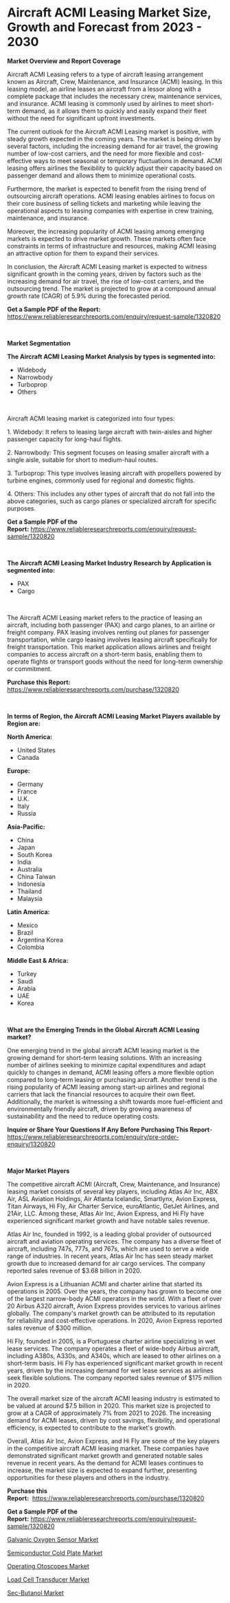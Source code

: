 <p><h1>Aircraft ACMI Leasing Market Size, Growth and Forecast from 2023 - 2030</h1></p><p><strong>Market Overview and Report Coverage</strong></p>
<p><p>Aircraft ACMI Leasing refers to a type of aircraft leasing arrangement known as Aircraft, Crew, Maintenance, and Insurance (ACMI) leasing. In this leasing model, an airline leases an aircraft from a lessor along with a complete package that includes the necessary crew, maintenance services, and insurance. ACMI leasing is commonly used by airlines to meet short-term demand, as it allows them to quickly and easily expand their fleet without the need for significant upfront investments.</p><p>The current outlook for the Aircraft ACMI Leasing market is positive, with steady growth expected in the coming years. The market is being driven by several factors, including the increasing demand for air travel, the growing number of low-cost carriers, and the need for more flexible and cost-effective ways to meet seasonal or temporary fluctuations in demand. ACMI leasing offers airlines the flexibility to quickly adjust their capacity based on passenger demand and allows them to minimize operational costs.</p><p>Furthermore, the market is expected to benefit from the rising trend of outsourcing aircraft operations. ACMI leasing enables airlines to focus on their core business of selling tickets and marketing while leaving the operational aspects to leasing companies with expertise in crew training, maintenance, and insurance.</p><p>Moreover, the increasing popularity of ACMI leasing among emerging markets is expected to drive market growth. These markets often face constraints in terms of infrastructure and resources, making ACMI leasing an attractive option for them to expand their services.</p><p>In conclusion, the Aircraft ACMI Leasing market is expected to witness significant growth in the coming years, driven by factors such as the increasing demand for air travel, the rise of low-cost carriers, and the outsourcing trend. The market is projected to grow at a compound annual growth rate (CAGR) of 5.9% during the forecasted period.</p></p>
<p><strong>Get a Sample PDF of the Report:</strong> <a href="https://www.reliableresearchreports.com/enquiry/request-sample/1320820">https://www.reliableresearchreports.com/enquiry/request-sample/1320820</a></p>
<p>&nbsp;</p>
<p><strong>Market Segmentation</strong></p>
<p><strong>The Aircraft ACMI Leasing Market Analysis by types is segmented into:</strong></p>
<p><ul><li>Widebody</li><li>Narrowbody</li><li>Turboprop</li><li>Others</li></ul></p>
<p>&nbsp;</p>
<p><p>Aircraft ACMI leasing market is categorized into four types: </p><p>1. Widebody: It refers to leasing large aircraft with twin-aisles and higher passenger capacity for long-haul flights. </p><p>2. Narrowbody: This segment focuses on leasing smaller aircraft with a single aisle, suitable for short to medium-haul routes. </p><p>3. Turboprop: This type involves leasing aircraft with propellers powered by turbine engines, commonly used for regional and domestic flights. </p><p>4. Others: This includes any other types of aircraft that do not fall into the above categories, such as cargo planes or specialized aircraft for specific purposes.</p></p>
<p><strong>Get a Sample PDF of the Report:</strong>&nbsp;<a href="https://www.reliableresearchreports.com/enquiry/request-sample/1320820">https://www.reliableresearchreports.com/enquiry/request-sample/1320820</a></p>
<p>&nbsp;</p>
<p><strong>The Aircraft ACMI Leasing Market Industry Research by Application is segmented into:</strong></p>
<p><ul><li>PAX</li><li>Cargo</li></ul></p>
<p>&nbsp;</p>
<p><p>The Aircraft ACMI Leasing market refers to the practice of leasing an aircraft, including both passenger (PAX) and cargo planes, to an airline or freight company. PAX leasing involves renting out planes for passenger transportation, while cargo leasing involves leasing aircraft specifically for freight transportation. This market application allows airlines and freight companies to access aircraft on a short-term basis, enabling them to operate flights or transport goods without the need for long-term ownership or commitment.</p></p>
<p><strong>Purchase this Report:</strong>&nbsp; <a href="https://www.reliableresearchreports.com/purchase/1320820">https://www.reliableresearchreports.com/purchase/1320820</a></p>
<p>&nbsp;</p>
<p><strong>In terms of Region, the Aircraft ACMI Leasing Market Players available by Region are:</strong></p>
<p>
    <p> <strong> North America: </strong>
        <ul>
            <li>United States</li>
            <li>Canada</li>
        </ul>
        </p> 
    <p> <strong> Europe: </strong>
        <ul>
            <li>Germany</li>
            <li>France</li>
            <li>U.K.</li>
            <li>Italy</li>
            <li>Russia</li>
        </ul>
        </p> 
    <p> <strong> Asia-Pacific: </strong>
        <ul>
            <li>China</li>
            <li>Japan</li>
            <li>South Korea</li>
            <li>India</li>
            <li>Australia</li>
            <li>China Taiwan</li>
            <li>Indonesia</li>
            <li>Thailand</li>
            <li>Malaysia</li>
        </ul>
        </p> 
    <p> <strong> Latin America: </strong>
        <ul>
            <li>Mexico</li>
            <li>Brazil</li>
            <li>Argentina Korea</li>
            <li>Colombia</li>
        </ul>
        </p> 
    <p> <strong> Middle East & Africa: </strong>
        <ul>
            <li>Turkey</li>
            <li>Saudi</li>
            <li>Arabia</li>
            <li>UAE</li>
            <li>Korea</li>
        </ul>
    </p>
    </p>
<p>&nbsp;</p>
<p><strong>What are the Emerging Trends in the Global Aircraft ACMI Leasing market?</strong></p>
<p><p>One emerging trend in the global aircraft ACMI leasing market is the growing demand for short-term leasing solutions. With an increasing number of airlines seeking to minimize capital expenditures and adapt quickly to changes in demand, ACMI leasing offers a more flexible option compared to long-term leasing or purchasing aircraft. Another trend is the rising popularity of ACMI leasing among start-up airlines and regional carriers that lack the financial resources to acquire their own fleet. Additionally, the market is witnessing a shift towards more fuel-efficient and environmentally friendly aircraft, driven by growing awareness of sustainability and the need to reduce operating costs.</p></p>
<p><strong>Inquire or Share Your Questions If Any Before Purchasing This Report</strong>- <a href="https://www.reliableresearchreports.com/enquiry/pre-order-enquiry/1320820">https://www.reliableresearchreports.com/enquiry/pre-order-enquiry/1320820</a></p>
<p>&nbsp;</p>
<p><strong>Major Market Players</strong></p>
<p><p>The competitive aircraft ACMI (Aircraft, Crew, Maintenance, and Insurance) leasing market consists of several key players, including Atlas Air Inc, ABX Air, ASL Aviation Holdings, Air Atlanta Icelandic, Smartlynx, Avion Express, Titan Airways, Hi Fly, Air Charter Service, euroAtlantic, GetJet Airlines, and 21Air, LLC. Among these, Atlas Air Inc, Avion Express, and Hi Fly have experienced significant market growth and have notable sales revenue.</p><p>Atlas Air Inc, founded in 1992, is a leading global provider of outsourced aircraft and aviation operating services. The company has a diverse fleet of aircraft, including 747s, 777s, and 767s, which are used to serve a wide range of industries. In recent years, Atlas Air Inc has seen steady market growth due to increased demand for air cargo services. The company reported sales revenue of $3.68 billion in 2020.</p><p>Avion Express is a Lithuanian ACMI and charter airline that started its operations in 2005. Over the years, the company has grown to become one of the largest narrow-body ACMI operators in the world. With a fleet of over 20 Airbus A320 aircraft, Avion Express provides services to various airlines globally. The company's market growth can be attributed to its reputation for reliability and cost-effective operations. In 2020, Avion Express reported sales revenue of $300 million.</p><p>Hi Fly, founded in 2005, is a Portuguese charter airline specializing in wet lease services. The company operates a fleet of wide-body Airbus aircraft, including A380s, A330s, and A340s, which are leased to other airlines on a short-term basis. Hi Fly has experienced significant market growth in recent years, driven by the increasing demand for wet lease services as airlines seek flexible solutions. The company reported sales revenue of $175 million in 2020.</p><p>The overall market size of the aircraft ACMI leasing industry is estimated to be valued at around $7.5 billion in 2020. This market size is projected to grow at a CAGR of approximately 7% from 2021 to 2026. The increasing demand for ACMI leases, driven by cost savings, flexibility, and operational efficiency, is expected to contribute to the market's growth.</p><p>Overall, Atlas Air Inc, Avion Express, and Hi Fly are some of the key players in the competitive aircraft ACMI leasing market. These companies have demonstrated significant market growth and generated notable sales revenue in recent years. As the demand for ACMI leases continues to increase, the market size is expected to expand further, presenting opportunities for these players and others in the industry.</p></p>
<p><strong>Purchase this Report:</strong>&nbsp;&nbsp;<a href="https://www.reliableresearchreports.com/purchase/1320820">https://www.reliableresearchreports.com/purchase/1320820</a></p>
<p></p>
<p><strong>Get a Sample PDF of the Report:</strong>&nbsp;<a href="https://www.reliableresearchreports.com/enquiry/request-sample/1320820">https://www.reliableresearchreports.com/enquiry/request-sample/1320820</a></p>
<p><p><a href="https://www.linkedin.com/pulse/galvanic-oxygen-sensor-market-challenges-opportunities-vtnwe/">Galvanic Oxygen Sensor Market</a></p><p><a href="https://github.com/Chiragrp22/Market-Research-Report-List-1/blob/main/semiconductor-cold-plate-market.md">Semiconductor Cold Plate Market</a></p><p><a href="https://github.com/Chiragrp23/Market-Research-Report-List-1/blob/main/operating-otoscopes-market.md">Operating Otoscopes Market</a></p><p><a href="https://www.linkedin.com/pulse/decoding-load-cell-transducer-market-deep-dive-latest-o55re/">Load Cell Transducer Market</a></p><p><a href="https://medium.com/@darianswift1922/sec-butanol-market-insight-market-trends-growth-forecasted-from-2023-to-2030-d46ef155221c">Sec-Butanol Market</a></p></p>